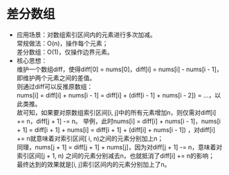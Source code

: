 # 差分数组

- 应用场景：对数组索引区间内的元素进行多次加减。<br>
  常规做法：O(n)，操作每个元素；<br>
  差分数组：O(1)，仅操作边界元素。
- 核心思想：<br>
  维护一个数组diff，使得diff[0] = nums[0]，diff[i] = nums[i] - nums[i - 1]，即维护两个元素之间的差值。<br>
  则通过diff可以反推原数组：<br>
  nums[i] = diff[i] + nums[i - 1] = diff[i] + (diff[i - 1] + nums[i - 2]) = ...，以此类推。<br>
  故可知，如果要对原数组索引区间[i, j]中的所有元素增加n，则仅需对diff[i] += n，diff[j + 1] -= n。
  举例，此时nums[i] = diff[i] + nums[i - 1]，nums[i + 1] = diff[i + 1] + nums[i] = diff[i + 1] + (diff[i] + nums[i - 1])
  ，对diff[i] += n就意味着对索引区间[
  i, n)之间的元素分别加上n；<br>
  同理，nums[j + 1] = diff[j + 1] + nums[j]，因为对diff[j + 1] -= n，意味着对索引区间[j + 1, n)
  之间的元素分别减去n，也就抵消了diff[i] += n的影响；<br>
  最终达到的效果就是[i, j]索引区间内的元素分别加上了n。